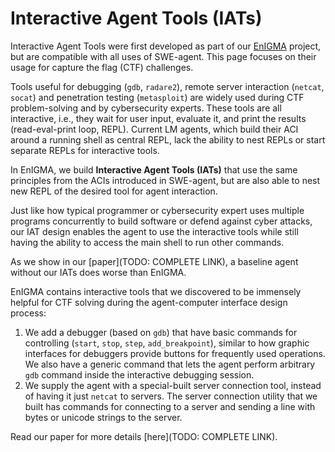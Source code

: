 # Interactive Agent Tools (IATs)

Interactive Agent Tools were first developed as part of our <span class="enigma">[EnIGMA](../../background#enigma)</span> project, but are compatible with all uses of SWE-agent.
This page focuses on their usage for capture the flag (CTF) challenges.

Tools useful for debugging (`gdb`, `radare2`), remote server interaction (`netcat`, `socat`) and penetration testing (`metasploit`) are widely used during CTF problem-solving and by cybersecurity experts. These tools are all interactive, i.e., they wait for user input, evaluate it, and print the results (read-eval-print loop, REPL).
Current LM agents, which build their ACI around a running shell as central REPL, lack the ability to nest REPLs or start separate REPLs for interactive tools.

In EnIGMA, we build **Interactive Agent Tools (IATs)** that use the same principles from the ACIs introduced in SWE-agent, but are also able to nest new REPL of the desired tool for agent interaction.

Just like how typical programmer or cybersecurity expert uses multiple programs concurrently to build software or defend against cyber attacks, our IAT design enables the agent to use the interactive tools while still having the ability to access the main shell to run other commands.

As we show in our [paper](TODO: COMPLETE LINK), a baseline agent without our IATs does worse than EnIGMA.

EnIGMA contains interactive tools that we discovered to be immensely helpful for CTF solving during the agent-computer interface design process:

1. We add a debugger (based on `gdb`) that have basic commands for controlling (`start`, `stop`, `step`, `add_breakpoint`), similar to how graphic interfaces for debuggers provide buttons for frequently used operations. We also have a generic command that lets the agent perform arbitrary `gdb` command inside the interactive debugging session.
2. We supply the agent with a special-built server connection tool, instead of having it just `netcat` to servers. The server connection utility that we built has commands for connecting to a server and sending a line with bytes or unicode strings to the server.

Read our paper for more details [here](TODO: COMPLETE LINK).